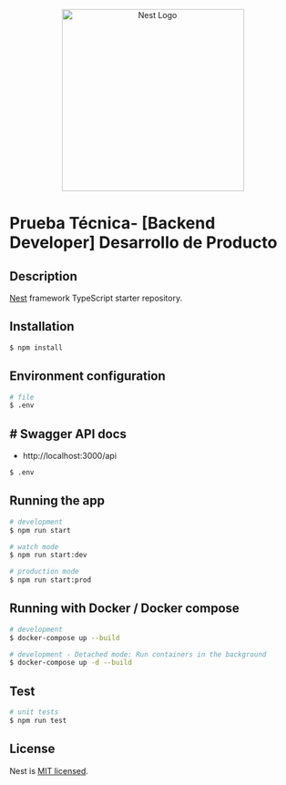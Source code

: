 <p align="center">
  <a href="http://nestjs.com/" target="blank"><img src="https://nestjs.com/img/logo_text.svg" width="320" alt="Nest Logo" /></a>
</p>

# Prueba Técnica- [Backend Developer] Desarrollo de Producto

## Description

[Nest](https://github.com/nestjs/nest) framework TypeScript starter repository.

## Installation

```bash
$ npm install
```

## Environment configuration

```bash
# file
$ .env
```

## # Swagger API docs

- http://localhost:3000/api

```bash
$ .env
```

## Running the app

```bash
# development
$ npm run start

# watch mode
$ npm run start:dev

# production mode
$ npm run start:prod
```

## Running with Docker / Docker compose

```bash
# development
$ docker-compose up --build
```

```bash
# development - Detached mode: Run containers in the background
$ docker-compose up -d --build
```

## Test

```bash
# unit tests
$ npm run test

```

## License

Nest is [MIT licensed](LICENSE).
